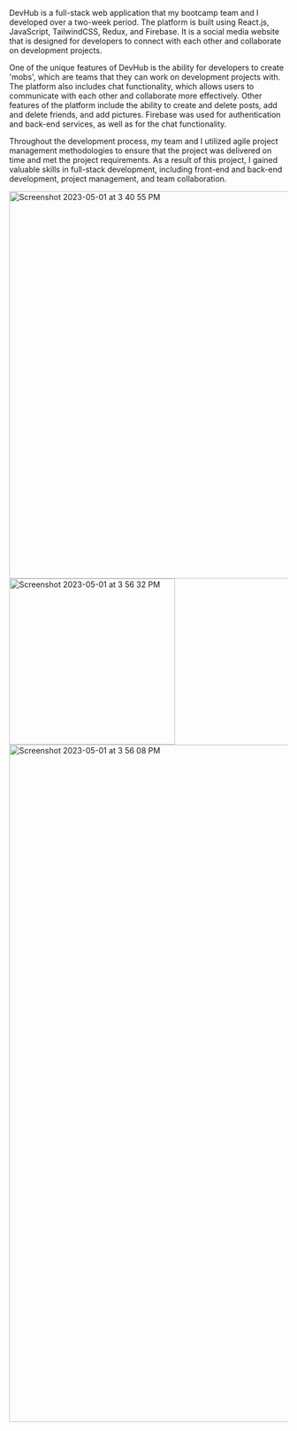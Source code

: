 DevHub is a full-stack web application that my bootcamp team and I developed over a two-week period. The platform is built using React.js, JavaScript, TailwindCSS, Redux, and Firebase. It is a social media website that is designed for developers to connect with each other and collaborate on development projects.

One of the unique features of DevHub is the ability for developers to create 'mobs', which are teams that they can work on development projects with. The platform also includes chat functionality, which allows users to communicate with each other and collaborate more effectively. Other features of the platform include the ability to create and delete posts, add and delete friends, and add pictures. Firebase was used for authentication and back-end services, as well as for the chat functionality.

Throughout the development process, my team and I utilized agile project management methodologies to ensure that the project was delivered on time and met the project requirements. As a result of this project, I gained valuable skills in full-stack development, including front-end and back-end development, project management, and team collaboration.

<div>
<img width="700" alt="Screenshot 2023-05-01 at 3 40 55 PM" src="https://user-images.githubusercontent.com/56811780/235459799-9d65db67-dedf-4954-bd18-77b969ccf4cf.png">
<img width="300" alt="Screenshot 2023-05-01 at 3 56 32 PM" src="https://user-images.githubusercontent.com/56811780/235462063-7fcbd9b7-6f9d-4e29-b1c6-d6fa18aa7d49.png">
</div>
<img width="1224" alt="Screenshot 2023-05-01 at 3 56 08 PM" src="https://user-images.githubusercontent.com/56811780/235462000-5ad31d62-f840-4ff8-aadf-0cdd79f3ec64.png">

